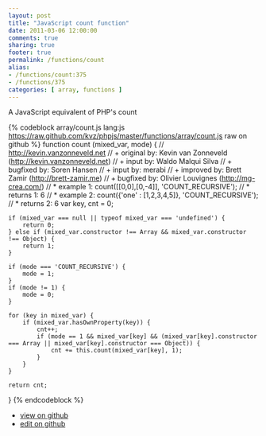 ```yaml
---
layout: post
title: "JavaScript count function"
date: 2011-03-06 12:00:00
comments: true
sharing: true
footer: true
permalink: /functions/count
alias:
- /functions/count:375
- /functions/375
categories: [ array, functions ]
---
```

A JavaScript equivalent of PHP's count
<!-- more -->
{% codeblock array/count.js lang:js https://raw.github.com/kvz/phpjs/master/functions/array/count.js raw on github %}
function count (mixed_var, mode) {
    // http://kevin.vanzonneveld.net
    // +   original by: Kevin van Zonneveld (http://kevin.vanzonneveld.net)
    // +      input by: Waldo Malqui Silva
    // +   bugfixed by: Soren Hansen
    // +      input by: merabi
    // +   improved by: Brett Zamir (http://brett-zamir.me)
    // +   bugfixed by: Olivier Louvignes (http://mg-crea.com/)
    // *     example 1: count([[0,0],[0,-4]], 'COUNT_RECURSIVE');
    // *     returns 1: 6
    // *     example 2: count({'one' : [1,2,3,4,5]}, 'COUNT_RECURSIVE');
    // *     returns 2: 6
    var key, cnt = 0;

    if (mixed_var === null || typeof mixed_var === 'undefined') {
        return 0;
    } else if (mixed_var.constructor !== Array && mixed_var.constructor !== Object) {
        return 1;
    }

    if (mode === 'COUNT_RECURSIVE') {
        mode = 1;
    }
    if (mode != 1) {
        mode = 0;
    }

    for (key in mixed_var) {
        if (mixed_var.hasOwnProperty(key)) {
            cnt++;
            if (mode == 1 && mixed_var[key] && (mixed_var[key].constructor === Array || mixed_var[key].constructor === Object)) {
                cnt += this.count(mixed_var[key], 1);
            }
        }
    }

    return cnt;
}
{% endcodeblock %}
<ul>
 <li><a href="https://github.com/kvz/phpjs/blob/master/functions/array/count.js">view on github</a></li>
 <li><a href="https://github.com/kvz/phpjs/edit/master/functions/array/count.js">edit on github</a></li>
</ul>
